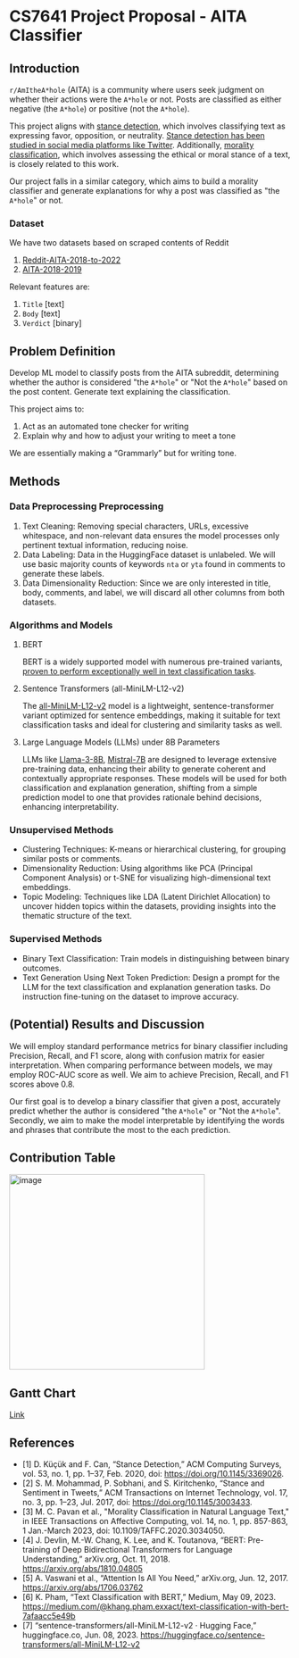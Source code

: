 # CS7641 Project Proposal - AITA Classifier

## Introduction

`r/AmItheA*hole` (AITA) is a community where users seek judgment on whether their actions were the `A*hole` or not. Posts are classified as either negative (the `A*hole`) or positive (not the `A*hole`).

This project aligns with [stance detection](https://doi.org/10.1145/3369026), which involves classifying text as expressing favor, opposition, or neutrality. [Stance detection has been studied in social media platforms like Twitter](https://dl.acm.org/doi/10.1145/3003433). Additionally, [morality classification](https://ieeexplore.ieee.org/abstract/document/9240031?casa_token=IG_eXC9q7NkAAAAA:KCDtycMz9dtUCWgSbGHLirTB7oNwhPwApNIJWJNgyHom_rv8AnsJMLXGkDiqK72t6GZNM_ULsw), which involves assessing the ethical or moral stance of a text, is closely related to this work.

Our project falls in a similar category, which aims to build a morality classifier and generate explanations for why a post was classified as "the `A*hole`" or not.

### Dataset

We have two datasets based on scraped contents of Reddit

1. [Reddit-AITA-2018-to-2022](https://huggingface.co/datasets/MattBoraske/Reddit-AITA-2018-to-2022/viewer/default/train?sort%5Bcolumn%5D=toxicity_label&sort%5Bdirection%5D=desc&p=2&row=9369)
2. [AITA-2018-2019](https://github.com/iterative/aita_dataset)

Relevant features are:

1. `Title` \[text\]
2. `Body` \[text\]
3. `Verdict` \[binary\]

## Problem Definition

Develop ML model to classify posts from the AITA subreddit, determining whether the author is considered "the `A*hole`" or "Not the `A*hole`" based on the post content. Generate text explaining the classification.

This project aims to:

1. Act as an automated tone checker for writing
2. Explain why and how to adjust your writing to meet a tone

We are essentially making a “Grammarly” but for writing tone.

## Methods

### Data Preprocessing Preprocessing

1. Text Cleaning: Removing special characters, URLs, excessive whitespace, and non-relevant data ensures the model processes only pertinent textual information, reducing noise.
2. Data Labeling: Data in the HuggingFace dataset is unlabeled. We will use basic majority counts of keywords `nta` or `yta` found in comments to generate these labels.
3. Data Dimensionality Reduction: Since we are only interested in title, body, comments, and label, we will discard all other columns from both datasets.

### Algorithms and Models

1. BERT

    BERT is a widely supported model with numerous pre-trained variants, [proven to perform exceptionally well in text classification tasks](https://medium.com/@khang.pham.exxact/text-classification-with-bert-7afaacc5e49b).

2. Sentence Transformers (all-MiniLM-L12-v2)

    The [all-MiniLM-L12-v2](https://huggingface.co/sentence-transformers/all-MiniLM-L12-v2) model is a lightweight, sentence-transformer variant optimized for sentence embeddings, making it suitable for text classification tasks and ideal for clustering and similarity tasks as well.

3. Large Language Models (LLMs) under 8B Parameters

    LLMs like [Llama-3-8B](https://huggingface.co/meta-llama/Meta-Llama-3-8B), [Mistral-7B](http://mistralai/Mistral-7B-v0.1) are designed to leverage extensive pre-training data, enhancing their ability to generate coherent and contextually appropriate responses. These models will be used for both classification and explanation generation, shifting from a simple prediction model to one that provides rationale behind decisions, enhancing interpretability.

### Unsupervised Methods

* Clustering Techniques: K-means or hierarchical clustering, for grouping similar posts or comments.
* Dimensionality Reduction: Using algorithms like PCA (Principal Component Analysis) or t-SNE for visualizing high-dimensional text embeddings.
* Topic Modeling: Techniques like LDA (Latent Dirichlet Allocation) to uncover hidden topics within the datasets, providing insights into the thematic structure of the text.

### Supervised Methods

* Binary Text Classification: Train models in distinguishing between binary outcomes.
* Text Generation Using Next Token Prediction: Design a prompt for the LLM for the text classification and explanation generation tasks. Do instruction fine-tuning on the dataset to improve accuracy.

## (Potential) Results and Discussion

We will employ standard performance metrics for binary classifier including Precision, Recall, and F1 score, along with confusion matrix for easier interpretation. When comparing performance between models, we may employ ROC-AUC score as well. We aim to achieve Precision, Recall, and F1 scores above 0.8.

Our first goal is to develop a binary classifier that given a post, accurately predict whether the author is considered "the `A*hole`" or "Not the `A*hole`". Secondly, we aim to make the model interpretable by identifying the words and phrases that contribute the most to the each prediction.

## Contribution Table
<img width="350" alt="image" src="https://github.com/user-attachments/assets/18db1b71-a8b5-43de-8cb5-fc3d4a2aec88">


## Gantt Chart
[Link](https://docs.google.com/spreadsheets/d/18YNVB-EbJJxHQ7TgGCrHxtCeOkt0s-LmVG50PYV-BY0/edit?usp=sharing)

## References

* [1] D. Küçük and F. Can, “Stance Detection,” ACM Computing Surveys, vol. 53, no. 1, pp. 1–37, Feb. 2020, doi: <https://doi.org/10.1145/3369026>.
* [2] S. M. Mohammad, P. Sobhani, and S. Kiritchenko, “Stance and Sentiment in Tweets,” ACM Transactions on Internet Technology, vol. 17, no. 3, pp. 1–23, Jul. 2017, doi: <https://doi.org/10.1145/3003433>.
* [3] M. C. Pavan et al., "Morality Classification in Natural Language Text," in IEEE Transactions on Affective Computing, vol. 14, no. 1, pp. 857-863, 1 Jan.-March 2023, doi: 10.1109/TAFFC.2020.3034050.
* [4] J. Devlin, M.-W. Chang, K. Lee, and K. Toutanova, “BERT: Pre-training of Deep Bidirectional Transformers for Language Understanding,” arXiv.org, Oct. 11, 2018. <https://arxiv.org/abs/1810.04805>
* [5] A. Vaswani et al., “Attention Is All You Need,” arXiv.org, Jun. 12, 2017. <https://arxiv.org/abs/1706.03762>
* [6] K. Pham, “Text Classification with BERT,” Medium, May 09, 2023. <https://medium.com/@khang.pham.exxact/text-classification-with-bert-7afaacc5e49b>
* [7] “sentence-transformers/all-MiniLM-L12-v2 · Hugging Face,” huggingface.co, Jun. 08, 2023. <https://huggingface.co/sentence-transformers/all-MiniLM-L12-v2>
‌

